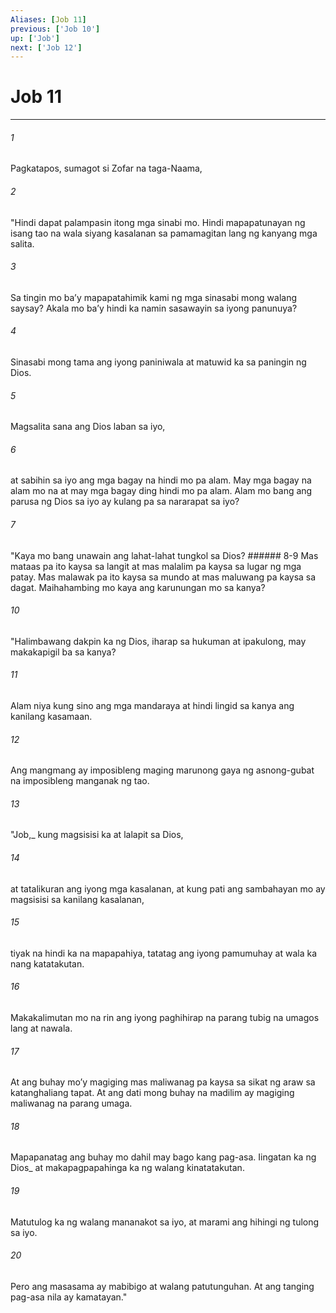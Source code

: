 ```yaml
---
Aliases: [Job 11]
previous: ['Job 10']
up: ['Job']
next: ['Job 12']
---
```

# Job 11

***






















###### 1 










Pagkatapos, sumagot si Zofar na taga-Naama, 





















###### 2 










"Hindi dapat palampasin itong mga sinabi mo. Hindi mapapatunayan ng isang tao na wala siyang kasalanan sa pamamagitan lang ng kanyang mga salita. 





















###### 3 










Sa tingin mo baʼy mapapatahimik kami ng mga sinasabi mong walang saysay? Akala mo baʼy hindi ka namin sasawayin sa iyong panunuya? 





















###### 4 










Sinasabi mong tama ang iyong paniniwala at matuwid ka sa paningin ng Dios. 





















###### 5 










Magsalita sana ang Dios laban sa iyo, 





















###### 6 










at sabihin sa iyo ang mga bagay na hindi mo pa alam. May mga bagay na alam mo na at may mga bagay ding hindi mo pa alam. Alam mo bang ang parusa ng Dios sa iyo ay kulang pa sa nararapat sa iyo? 





















###### 7 










"Kaya mo bang unawain ang lahat-lahat tungkol sa Dios? ###### 8-9 Mas mataas pa ito kaysa sa langit at mas malalim pa kaysa sa lugar ng mga patay. Mas malawak pa ito kaysa sa mundo at mas maluwang pa kaysa sa dagat. Maihahambing mo kaya ang karunungan mo sa kanya? 





















###### 10 










"Halimbawang dakpin ka ng Dios, iharap sa hukuman at ipakulong, may makakapigil ba sa kanya? 





















###### 11 










Alam niya kung sino ang mga mandaraya at hindi lingid sa kanya ang kanilang kasamaan. 





















###### 12 










Ang mangmang ay imposibleng maging marunong gaya ng asnong-gubat na imposibleng manganak ng tao. 





















###### 13 










"Job,_ kung magsisisi ka at lalapit sa Dios, 





















###### 14 










at tatalikuran ang iyong mga kasalanan, at kung pati ang sambahayan mo ay magsisisi sa kanilang kasalanan, 





















###### 15 










tiyak na hindi ka na mapapahiya, tatatag ang iyong pamumuhay at wala ka nang katatakutan. 





















###### 16 










Makakalimutan mo na rin ang iyong paghihirap na parang tubig na umagos lang at nawala. 





















###### 17 










At ang buhay moʼy magiging mas maliwanag pa kaysa sa sikat ng araw sa katanghaliang tapat. At ang dati mong buhay na madilim ay magiging maliwanag na parang umaga. 





















###### 18 










Mapapanatag ang buhay mo dahil may bago kang pag-asa. Iingatan ka ng Dios_ at makapagpapahinga ka ng walang kinatatakutan. 





















###### 19 










Matutulog ka ng walang mananakot sa iyo, at marami ang hihingi ng tulong sa iyo. 





















###### 20 










Pero ang masasama ay mabibigo at walang patutunguhan. At ang tanging pag-asa nila ay kamatayan."
